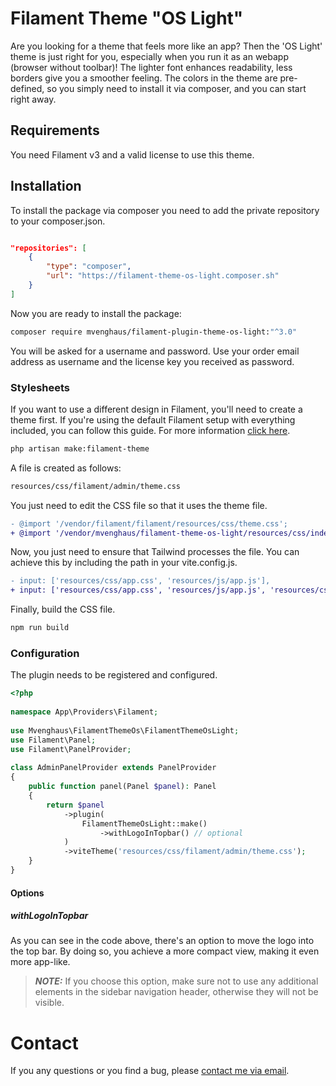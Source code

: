 # Filament Theme "OS Light"

Are you looking for a theme that feels more like an app? Then the 'OS Light' theme is just right for you, especially when you run it as an webapp (browser without toolbar)! The lighter font enhances readability, less borders give you a smoother feeling.
The colors in the theme are pre-defined, so you simply need to install it via composer, and you can start right away.

## Requirements

You need Filament v3 and a valid license to use this theme.

## Installation

To install the package via composer you need to add the private repository to your composer.json.

```json

"repositories": [
    {
        "type": "composer",
        "url": "https://filament-theme-os-light.composer.sh"
    }
]

```

Now you are ready to install the package:

```bash
composer require mvenghaus/filament-plugin-theme-os-light:"^3.0"
```

You will be asked for a username and password. Use your order email address as username and the license key you received as password.

### Stylesheets

If you want to use a different design in Filament, you'll need to create a theme first. If you're using the default Filament setup with everything included, you can follow this guide. 
For more information [click here](https://filamentphp.com/docs/3.x/panels/themes#creating-a-custom-theme).

```bash
php artisan make:filament-theme
```

A file is created as follows:

```bash
resources/css/filament/admin/theme.css
```

You just need to edit the CSS file so that it uses the theme file.

```diff
- @import '/vendor/filament/filament/resources/css/theme.css';
+ @import '/vendor/mvenghaus/filament-theme-os-light/resources/css/index.css';
```

Now, you just need to ensure that Tailwind processes the file. You can achieve this by including the path in your vite.config.js.

```diff
- input: ['resources/css/app.css', 'resources/js/app.js'],
+ input: ['resources/css/app.css', 'resources/js/app.js', 'resources/css/filament/admin/theme.css'],
```

Finally, build the CSS file.

```bash
npm run build
```

### Configuration

The plugin needs to be registered and configured.

```php
<?php
 
namespace App\Providers\Filament;
 
use Mvenghaus\FilamentThemeOs\FilamentThemeOsLight;
use Filament\Panel;
use Filament\PanelProvider;
 
class AdminPanelProvider extends PanelProvider
{
    public function panel(Panel $panel): Panel
    {
        return $panel
            ->plugin(
                FilamentThemeOsLight::make()
                    ->withLogoInTopbar() // optional
            )
            ->viteTheme('resources/css/filament/admin/theme.css');
    }
}
```

#### Options

##### withLogoInTopbar
As you can see in the code above, there's an option to move the logo into the top bar. By doing so, you achieve a more compact view, making it even more app-like.

> **_NOTE:_**  If you choose this option, make sure not to use any additional elements in the sidebar navigation header, otherwise they will not be visible.

# Contact
If you any questions or you find a bug, please [contact me via email](mailto:support@inklammern.de).